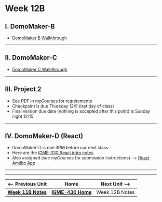 # Week 12B

## I. DomoMaker-B
- [DomoMaker B Walkthrough](../concepts/domomaker-walkthrough.md#B)

---

## II. DomoMaker-C
- [DomoMaker C Walkthrough](../concepts/domomaker-walkthrough.md#C)

---

## III. Project 2
- See PDF in myCourses for requirements
- Checkpoint is due Thursday 12/5 (last day of class)
- Final version due date (nothing is accepted after this point) is Sunday night 12/15

---

## IV. DomoMaker-D (React)
- DomoMaker-D is due 3PM before our next class
- Here are the [IGME-330 React intro notes](https://github.com/tonethar/IGME-330-Master/blob/master/notes/react-intro.md)
- Also assigned (see myCourses for submission instructions) --> [React Amiibo App](https://github.com/tonethar/IGME-330-Master/blob/master/notes/react-amiibo-app.md)

---
---

| <-- Previous Unit | Home | Next Unit -->
| --- | --- | --- 
|   [**Week 11B Notes**](11B.md)  |  [**IGME-430 Home**](../) | Week 12B Notes
